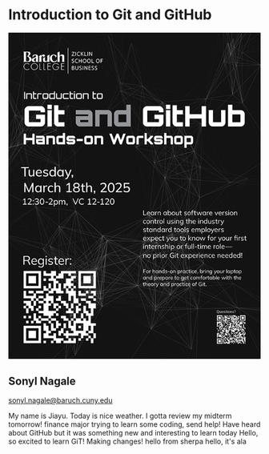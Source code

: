 # Introduction to Git and GitHub

![_assets/git_and_github_flyer.png](_assets/git_and_github_flyer.png)

## Sonyl Nagale

sonyl.nagale@baruch.cuny.edu



My name is Jiayu. Today is nice weather. I gotta review my midterm tomorrow!
finance major trying to learn some coding, send help!
Have heard about GitHub but it was something new and interesting to learn today
Hello, so excited to learn GiT!
Making changes!
hello from sherpa
hello, it's ala

